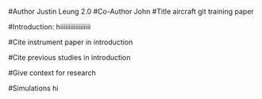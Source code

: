 #Author
Justin Leung 2.0
#Co-Author
John
#Title
aircraft git training paper


#Introduction:
hiiiiiiiiiiiiiiiiii


#Cite instrument paper in introduction


#Cite previous studies in introduction


#Give context for research

#Simulations
hi

